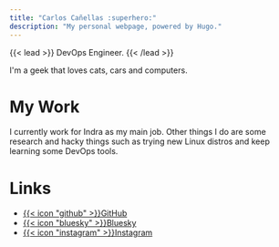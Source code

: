 ```yaml
---
title: "Carlos Cañellas :superhero:"
description: "My personal webpage, powered by Hugo."
---
```


{{< lead >}}
DevOps Engineer.
{{< /lead >}}

I'm a geek that loves cats, cars and computers.

# My Work

I currently work for Indra as my main job. Other things I do are some research and hacky things such as trying new Linux distros and keep learning some DevOps tools.

# Links

- [{{< icon "github" >}}GitHub](https://github.com/suzamax)
- [{{< icon "bluesky" >}}Bluesky](https://bsky.app/profile/suzamax.one)
- [{{< icon "instagram" >}}Instagram](https://instagram.com/suzamax.one)
